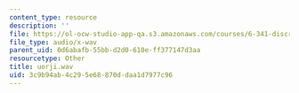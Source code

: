 ```yaml
---
content_type: resource
description: ''
file: https://ol-ocw-studio-app-qa.s3.amazonaws.com/courses/6-341-discrete-time-signal-processing-fall-2005/3c9b94ab4c295e68870ddaa1d7977c96_uorji.wav
file_type: audio/x-wav
parent_uid: 0d6abafb-55bb-d2d0-610e-ff377147d3aa
resourcetype: Other
title: uorji.wav
uid: 3c9b94ab-4c29-5e68-870d-daa1d7977c96
---
```

